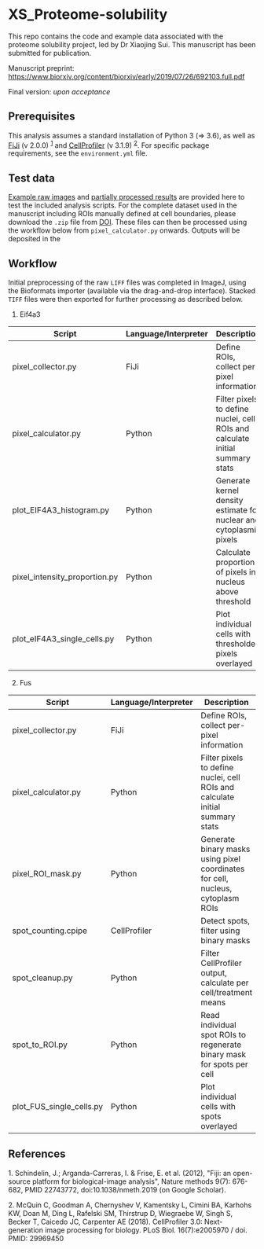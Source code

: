 # XS_Proteome-solubility
This repo contains the code and example data associated with the proteome solubility project, led by Dr Xiaojing Sui. This manuscript has been submitted for publication.

Manuscript preprint: https://www.biorxiv.org/content/biorxiv/early/2019/07/26/692103.full.pdf

Final version: _upon acceptance_

## Prerequisites

This analysis assumes a standard installation of Python 3 (=> 3.6), as well as [FiJi](https://fiji.sc/) (v 2.0.0) <sup>[1](footnote_1)</sup> and [CellProfiler](https://cellprofiler.org/) (v 3.1.9) <sup>[2](footnote_2)</sup>. For specific package requirements, see the `environment.yml` file.

## Test data

[Example raw images](raw_data) and [partially processed results](imageJ_results) are provided here to test the included analysis scripts. For the complete dataset used in the manuscript including ROIs manually defined at cell boundaries, please download the `.zip` file from [DOI](). These files can then be processed using the workflow below from `pixel_calculator.py` onwards. Outputs will be deposited in the 

## Workflow

Initial preprocessing of the raw `LIFF` files was completed in ImageJ, using the Bioformats importer (available via the drag-and-drop interface). Stacked `TIFF` files were then exported for further processing as described below.

1. Eif4a3 

| Script                        | Language/Interpreter | Description                                                                   |
|-------------------------------|----------------------|-------------------------------------------------------------------------------|
| pixel_collector.py            | FiJi                 | Define ROIs, collect per-pixel information                                    |
| pixel_calculator.py           | Python               | Filter pixels to define nuclei, cell ROIs and calculate initial summary stats |
| plot_EIF4A3_histogram.py      | Python               | Generate kernel density estimate for nuclear and cytoplasmic pixels           |
| pixel_intensity_proportion.py | Python               | Calculate proportion of pixels in nucleus above threshold                     |
| plot_eIF4A3_single_cells.py   | Python               | Plot individual cells with thresholded pixels overlayed                       |


2. Fus


| Script                        | Language/Interpreter | Description                                                                     |
|-------------------------------|----------------------|---------------------------------------------------------------------------------|
| pixel_collector.py            | FiJi                 | Define ROIs, collect per-pixel information                                      |
| pixel_calculator.py           | Python               | Filter pixels to define nuclei, cell ROIs and calculate initial summary stats   |
| pixel_ROI_mask.py             | Python               | Generate binary masks using pixel coordinates for cell, nucleus, cytoplasm ROIs |
| spot_counting.cpipe | CellProfiler         | Detect spots, filter using binary masks                                         |
| spot_cleanup.py               | Python               | Filter CellProfiler output, calculate per cell/treatment means                  |
| spot_to_ROI.py                | Python               | Read individual spot ROIs to regenerate binary mask for spots per cell          |
| plot_FUS_single_cells.py      | Python               | Plot individual cells with spots overlayed                                      |


## References

<a name="footnote_1">1.</a> Schindelin, J.; Arganda-Carreras, I. & Frise, E. et al. (2012), "Fiji: an open-source platform for biological-image analysis", Nature methods 9(7): 676-682, PMID 22743772, doi:10.1038/nmeth.2019 (on Google Scholar).

<a name="footnote_2">2.</a> McQuin C, Goodman A, Chernyshev V, Kamentsky L, Cimini BA, Karhohs KW, Doan M, Ding L, Rafelski SM, Thirstrup D, Wiegraebe W, Singh S, Becker T, Caicedo JC, Carpenter AE (2018). CellProfiler 3.0: Next-generation image processing for biology. PLoS Biol. 16(7):e2005970 / doi. PMID: 29969450
